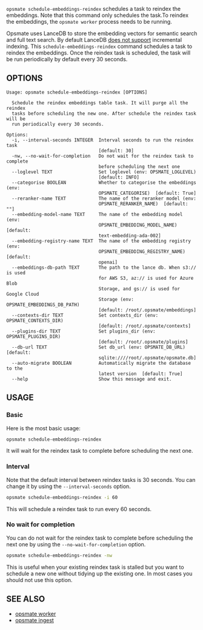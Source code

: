 `opsmate schedule-embeddings-reindex` schedules a task to reindex the embeddings. Note that this command only schedules the task.To reindex the embeddings, the `opsmate worker` process needs to be running.

Opsmate uses LanceDB to store the embedding vectors for semantic search and full text search. By default LanceDB [does not support](https://lancedb.github.io/lancedb/concepts/data_management/) incremental indexing. This `schedule-embeddings-reindex` command schedules a task to reindex the embeddings. Once the reindex task is scheduled, the task will be run periodically by default every 30 seconds.

## OPTIONS

```
Usage: opsmate schedule-embeddings-reindex [OPTIONS]

  Schedule the reindex embeddings table task. It will purge all the reindex
  tasks before scheduling the new one. After schedule the reindex task will be
  run periodically every 30 seconds.

Options:
  -i, --interval-seconds INTEGER  Interval seconds to run the reindex task
                                  [default: 30]
  -nw, --no-wait-for-completion   Do not wait for the reindex task to complete
                                  before scheduling the next one
  --loglevel TEXT                 Set loglevel (env: OPSMATE_LOGLEVEL)
                                  [default: INFO]
  --categorise BOOLEAN            Whether to categorise the embeddings (env:
                                  OPSMATE_CATEGORISE)  [default: True]
  --reranker-name TEXT            The name of the reranker model (env:
                                  OPSMATE_RERANKER_NAME)  [default: ""]
  --embedding-model-name TEXT     The name of the embedding model (env:
                                  OPSMATE_EMBEDDING_MODEL_NAME)  [default:
                                  text-embedding-ada-002]
  --embedding-registry-name TEXT  The name of the embedding registry (env:
                                  OPSMATE_EMBEDDING_REGISTRY_NAME)  [default:
                                  openai]
  --embeddings-db-path TEXT       The path to the lance db. When s3:// is used
                                  for AWS S3, az:// is used for Azure Blob
                                  Storage, and gs:// is used for Google Cloud
                                  Storage (env: OPSMATE_EMBEDDINGS_DB_PATH)
                                  [default: /root/.opsmate/embeddings]
  --contexts-dir TEXT             Set contexts_dir (env: OPSMATE_CONTEXTS_DIR)
                                  [default: /root/.opsmate/contexts]
  --plugins-dir TEXT              Set plugins_dir (env: OPSMATE_PLUGINS_DIR)
                                  [default: /root/.opsmate/plugins]
  --db-url TEXT                   Set db_url (env: OPSMATE_DB_URL)  [default:
                                  sqlite:////root/.opsmate/opsmate.db]
  --auto-migrate BOOLEAN          Automatically migrate the database to the
                                  latest version  [default: True]
  --help                          Show this message and exit.
```

## USAGE

### Basic

Here is the most basic usage:

```bash
opsmate schedule-embeddings-reindex
```

It will wait for the reindex task to complete before scheduling the next one.

### Interval

Note that the default interval between reindex tasks is 30 seconds. You can change it by using the `--interval-seconds` option.

```bash
opsmate schedule-embeddings-reindex -i 60
```

This will schedule a reindex task to run every 60 seconds.

### No wait for completion

You can do not wait for the reindex task to complete before scheduling the next one by using the `--no-wait-for-completion` option.

```bash
opsmate schedule-embeddings-reindex -nw
```

This is useful when your existing reindex task is stalled but you want to schedule a new one without tidying up the existing one. In most cases you should not use this option.

## SEE ALSO

- [opsmate worker](./worker.md)
- [opsmate ingest](./ingest.md)

